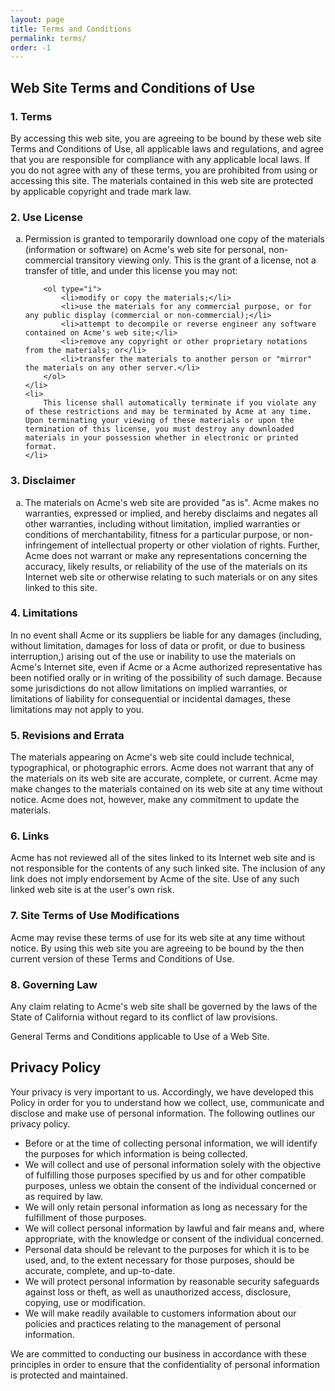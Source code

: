 ```yaml
---
layout: page
title: Terms and Conditions
permalink: terms/
order: -1
---
```



<h2>
	Web Site Terms and Conditions of Use
</h2>

<h3>
	1. Terms
</h3>

<p>
	By accessing this web site, you are agreeing to be bound by these 
	web site Terms and Conditions of Use, all applicable laws and regulations, 
	and agree that you are responsible for compliance with any applicable local 
	laws. If you do not agree with any of these terms, you are prohibited from 
	using or accessing this site. The materials contained in this web site are 
	protected by applicable copyright and trade mark law.
</p>

<h3>
	2. Use License
</h3>

<ol type="a">
	<li>
		Permission is granted to temporarily download one copy of the materials 
		(information or software) on Acme's web site for personal, 
		non-commercial transitory viewing only. This is the grant of a license, 
		not a transfer of title, and under this license you may not:
		
		<ol type="i">
			<li>modify or copy the materials;</li>
			<li>use the materials for any commercial purpose, or for any public display (commercial or non-commercial);</li>
			<li>attempt to decompile or reverse engineer any software contained on Acme's web site;</li>
			<li>remove any copyright or other proprietary notations from the materials; or</li>
			<li>transfer the materials to another person or "mirror" the materials on any other server.</li>
		</ol>
	</li>
	<li>
		This license shall automatically terminate if you violate any of these restrictions and may be terminated by Acme at any time. Upon terminating your viewing of these materials or upon the termination of this license, you must destroy any downloaded materials in your possession whether in electronic or printed format.
	</li>
</ol>

<h3>
	3. Disclaimer
</h3>

<ol type="a">
	<li>
		The materials on Acme's web site are provided "as is". Acme makes no warranties, expressed or implied, and hereby disclaims and negates all other warranties, including without limitation, implied warranties or conditions of merchantability, fitness for a particular purpose, or non-infringement of intellectual property or other violation of rights. Further, Acme does not warrant or make any representations concerning the accuracy, likely results, or reliability of the use of the materials on its Internet web site or otherwise relating to such materials or on any sites linked to this site.
	</li>
</ol>

<h3>
	4. Limitations
</h3>

<p>
	In no event shall Acme or its suppliers be liable for any damages (including, without limitation, damages for loss of data or profit, or due to business interruption,) arising out of the use or inability to use the materials on Acme's Internet site, even if Acme or a Acme authorized representative has been notified orally or in writing of the possibility of such damage. Because some jurisdictions do not allow limitations on implied warranties, or limitations of liability for consequential or incidental damages, these limitations may not apply to you.
</p>
			
<h3>
	5. Revisions and Errata
</h3>

<p>
	The materials appearing on Acme's web site could include technical, typographical, or photographic errors. Acme does not warrant that any of the materials on its web site are accurate, complete, or current. Acme may make changes to the materials contained on its web site at any time without notice. Acme does not, however, make any commitment to update the materials.
</p>

<h3>
	6. Links
</h3>

<p>
	Acme has not reviewed all of the sites linked to its Internet web site and is not responsible for the contents of any such linked site. The inclusion of any link does not imply endorsement by Acme of the site. Use of any such linked web site is at the user's own risk.
</p>

<h3>
	7. Site Terms of Use Modifications
</h3>

<p>
	Acme may revise these terms of use for its web site at any time without notice. By using this web site you are agreeing to be bound by the then current version of these Terms and Conditions of Use.
</p>

<h3>
	8. Governing Law
</h3>

<p>
	Any claim relating to Acme's web site shall be governed by the laws of the State of California without regard to its conflict of law provisions.
</p>

<p>
	General Terms and Conditions applicable to Use of a Web Site.
</p>



<h2>
	Privacy Policy
</h2>

<p>
	Your privacy is very important to us. Accordingly, we have developed this Policy in order for you to understand how we collect, use, communicate and disclose and make use of personal information. The following outlines our privacy policy.
</p>

<ul>
	<li>
		Before or at the time of collecting personal information, we will identify the purposes for which information is being collected.
	</li>
	<li>
		We will collect and use of personal information solely with the objective of fulfilling those purposes specified by us and for other compatible purposes, unless we obtain the consent of the individual concerned or as required by law.		
	</li>
	<li>
		We will only retain personal information as long as necessary for the fulfillment of those purposes. 
	</li>
	<li>
		We will collect personal information by lawful and fair means and, where appropriate, with the knowledge or consent of the individual concerned. 
	</li>
	<li>
		Personal data should be relevant to the purposes for which it is to be used, and, to the extent necessary for those purposes, should be accurate, complete, and up-to-date. 
	</li>
	<li>
		We will protect personal information by reasonable security safeguards against loss or theft, as well as unauthorized access, disclosure, copying, use or modification.
	</li>
	<li>
		We will make readily available to customers information about our policies and practices relating to the management of personal information. 
	</li>
</ul>

<p>
	We are committed to conducting our business in accordance with these principles in order to ensure that the confidentiality of personal information is protected and maintained. 
</p>		

			

